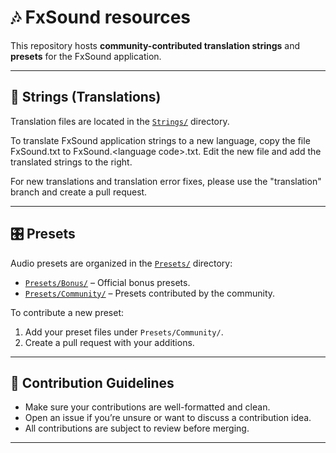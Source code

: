 # 🎶 FxSound resources

This repository hosts **community-contributed translation strings** and **presets** for the FxSound application.

---

## 📁 Strings (Translations)

Translation files are located in the [`Strings/`](./Strings) directory.

To translate FxSound application strings to a new language, copy the file FxSound.txt to FxSound.&lt;language code>.txt. Edit the new file and add the translated strings to the right.

For new translations and translation error fixes, please use the "translation" branch and create a pull request.

---

## 🎛️ Presets

Audio presets are organized in the [`Presets/`](./Presets) directory:

- [`Presets/Bonus/`](./Presets/Bonus) – Official bonus presets.
- [`Presets/Community/`](./Presets/Community) – Presets contributed by the community.

To contribute a new preset:

1. Add your preset files under `Presets/Community/`.
2. Create a pull request with your additions.

---

## 🤝 Contribution Guidelines

- Make sure your contributions are well-formatted and clean.
- Open an issue if you’re unsure or want to discuss a contribution idea.
- All contributions are subject to review before merging.

---